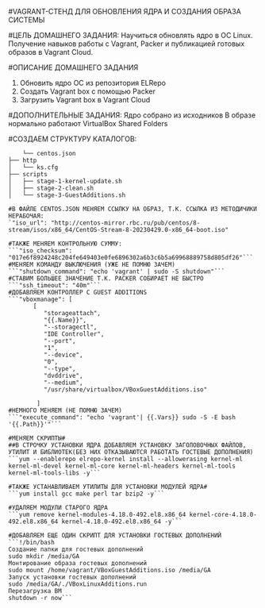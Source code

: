 #VAGRANT-СТЕНД ДЛЯ ОБНОВЛЕНИЯ ЯДРА И СОЗДАНИЯ ОБРАЗА СИСТЕМЫ

#ЦЕЛЬ ДОМАШНЕГО ЗАДАНИЯ:
Научиться обновлять ядро в ОС Linux. Получение навыков работы с Vagrant, Packer и публикацией готовых образов в Vagrant Cloud. 

#ОПИСАНИЕ ДОМАШНЕГО ЗАДАНИЯ
1) Обновить ядро ОС из репозитория ELRepo
2) Создать Vagrant box c помощью Packer
3) Загрузить Vagrant box в Vagrant Cloud

#ДОПОЛНИТЕЛЬНЫЕ ЗАДАНИЯ:
Ядро собрано из исходников
В образе нормально работают VirtualBox Shared Folders

#СОЗДАЕМ СТРУКТУРУ КАТАЛОГОВ:
```packer/
    └── centos.json                     
├── http
│   └── ks.cfg                         
├── scripts
│   ├── stage-1-kernel-update.sh
│   ├── stage-2-clean.sh
│   └── stage-3-GuestAdditions.sh

#В ФАЙЛЕ CENTOS.JSON МЕНЯЕМ ССЫЛКУ НА ОБРАЗ, Т.К. ССЫЛКА ИЗ МЕТОДИЧИКИ НЕРАБОЧАЯ:
`"iso_url": "http://centos-mirror.rbc.ru/pub/centos/8-stream/isos/x86_64/CentOS-Stream-8-20230429.0-x86_64-boot.iso"

#ТАКЖЕ МЕНЯЕМ КОНТРОЛЬНУЮ СУММУ:
```"iso_checksum": "017e6f8924248c204fe649403e0fe6896302a6b3c6b5a69968889758d805df26"```
#МЕНЯЕМ КОМАНДУ ВЫКЛЮЧЕНИЯ (УЖЕ НЕ ПОМНЮ ЗАЧЕМ)
```"shutdown_command": "echo 'vagrant' | sudo -S shutdown"``` 
#СТАВИМ БОЛЬШЕЕ ЗНАЧЕНИЕ Т.К. PACKER СОБИРАЕТ НЕ БЫСТРО
```"ssh_timeout": "40m"```
#ДОБАВЛЯЕМ КОНТРОЛЛЕР С GUEST ADDITIONS
```"vboxmanage": [
       [
          "storageattach",
          "{{.Name}}",
          "--storagectl",
          "IDE Controller",
          "--port",
          "1",
          "--device",
          "0",
          "--type",
          "dvddrive",
          "--medium",
          "/usr/share/virtualbox/VBoxGuestAdditions.iso"

        ]
#НЕМНОГО МЕНЯЕМ (НЕ ПОМНЮ ЗАЧЕМ)        
```"execute_command": "echo 'vagrant'| {{.Vars}} sudo -S -E bash '{{.Path}}'"```

#МЕНЯЕМ СКРИПТЫ# 
##В СТРОЧКУ УСТАНОВКИ ЯДРА ДОБАВЛЯЕМ УСТАНОВКУ ЗАГОЛОВОЧНЫХ ФАЙЛОВ, УТИЛИТ И БИБЛИОТЕК(БЕЗ НИХ ОТКАЗЫВАЮТСЯ РАБОТАТЬ ГОСТЕВЫЕ ДОПОЛНЕНИЯ)
```yum --enablerepo elrepo-kernel install --allowerasing kernel-ml kernel-ml-devel kernel-ml-core kernel-ml-headers kernel-ml-tools kernel-ml-tools-libs -y```

#ТАКЖЕ УСТАНАВЛИВАЕМ УТИЛИТЫ ДЛЯ УСТАНОВКИ МОДУЛЕЙ ЯДРА# 
```yum install gcc make perl tar bzip2 -y```

#УДАЛЯЕМ МОДУЛИ СТАРОГО ЯДРА
```yum remove kernel-modules-4.18.0-492.el8.x86_64 kernel-core-4.18.0-492.el8.x86_64 kernel-4.18.0-492.el8.x86_64 -y```

#ДОБАВЛЯЕМ ЕЩЕ ОДИН СКРИПТ ДЛЯ УСТАНОВКИ ГОСТЕВЫХ ДОПОЛНЕНИЙ
```!/bin/bash
Создание папки для гостевых дополнений
sudo mkdir /media/GA
Монтирование образа гостевых дополнений
sudo mount /home/vagrant/VBoxGuestAdditions.iso /media/GA
Запуск установки гостевых дополнений
sudo /media/GA/./VBoxLinuxAdditions.run
Перезагрузка ВМ
shutdown -r now```
